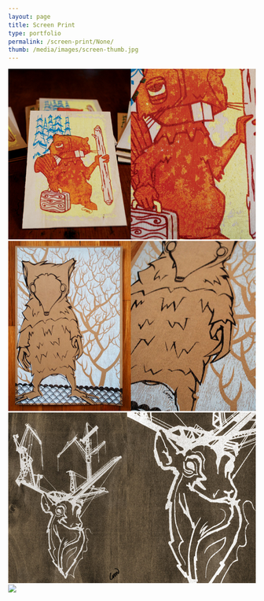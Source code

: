 ```yaml
---
layout: page
title: Screen Print 
type: portfolio
permalink: /screen-print/None/
thumb: /media/images/screen-thumb.jpg
---
```




![](/media/images/screen1.jpg)
![](/media/images/screen2.jpg)
![](/media/images/screen3.jpg)
![](/media/images/screen4.jpg)